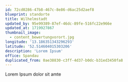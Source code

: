 ```yaml
---
id: 72cd0286-47b8-467c-8e86-d6ac25d2aef8
blueprint: standorte
title: Wilhelmstadt
updated_by: 95e99389-87ef-46dc-89fe-516fc22e966e
updated_at: 1719927867
thumbnail_image:
  - content_bewertungvorort.jpg
longitude: '13.186351343296293'
latitude: '52.514604015303206'
description: 'Lorem Ipsum'
office: Spandau
duplicated_from: 0ae38830-c3ff-4d37-b0dc-b31ed3450fa8
---
```

Lorem Ipsum dolor sit amte